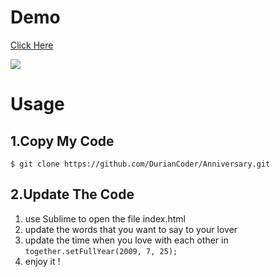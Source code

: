 # Demo
[Click Here]()  

![](/love.jpg)

# Usage
## 1.Copy My Code
`$ git clone https://github.com/DurianCoder/Anniversary.git`

## 2.Update The Code

1. use Sublime to open the file index.html
2. update the words that you want to say to your lover
3. update the time when you love with each other in `together.setFullYear(2009, 7, 25);`
4. enjoy it !

